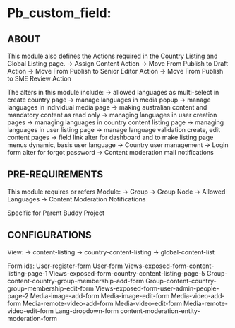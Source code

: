 # Pb_custom_field:

ABOUT
------
This module also defines
 the Actions required in the Country Listing and Global Listing page.
 -> Assign Content Action
 -> Move From Publish to Draft Action
 -> Move From Publish to Senior Editor Action
 -> Move From Publish to SME Review Action

The alters in this module include:
 -> allowed languages as multi-select in create country page
 -> manage languages in media popup
 -> manage languages in individual media page
 -> making australian content and mandatory content as read only
 -> managing languages in user creation pages
 -> managing languages in country content listing page
 -> managing languages in user listing page
 -> manage language validation create, edit content pages
 -> field link alter for dashboard and to make listing page menus dynamic, basis user language
 -> Country user management
 -> Login form alter for forgot password
 -> Content moderation mail notifications


PRE-REQUIREMENTS
------------------
This module requires or refers
Module:
  -> Group
  -> Group Node
  -> Allowed Languages
   -> Content Moderation Notifications

Specific for Parent Buddy Project

CONFIGURATIONS
------------
View:
  -> content-listing
  -> country-content-listing
  -> global-content-list

Form ids:
User-register-form
User-form
Views-exposed-form-content-listing-page-1
Views-exposed-form-country-content-listing-page-5
Group-content-country-group-membership-add-form
Group-content-country-group-membership-edit-form
Views-exposed-form-user-admin-people-page-2
Media-image-add-form
Media-image-edit-form
Media-video-add-form
Media-remote-video-add-form
Media-video-edit-form
Media-remote-video-edit-form
Lang-dropdown-form
content-moderation-entity-moderation-form

